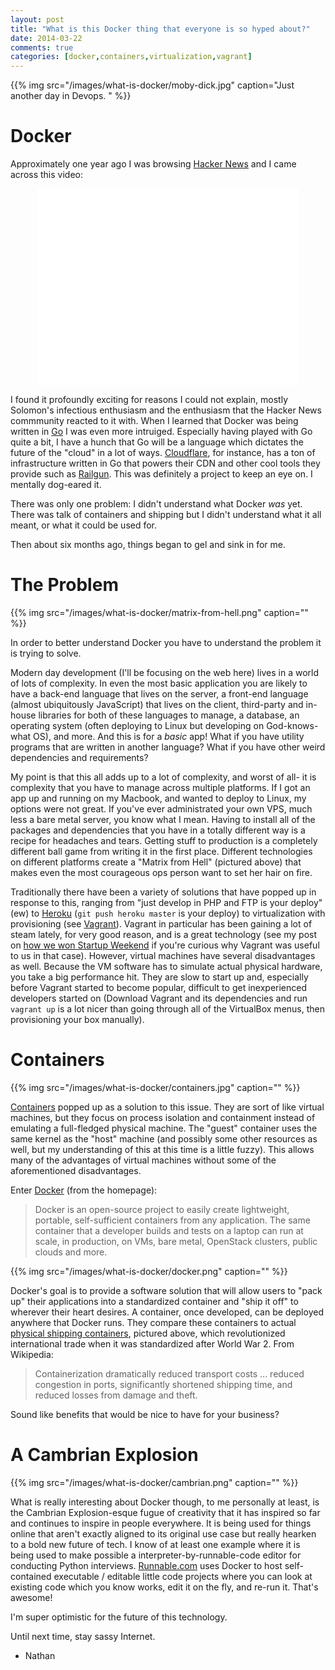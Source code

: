 ```yaml
---
layout: post
title: "What is this Docker thing that everyone is so hyped about?"
date: 2014-03-22
comments: true
categories: [docker,containers,virtualization,vagrant]
---
```


{{% img src="/images/what-is-docker/moby-dick.jpg" caption="Just another day in Devops. " %}}

# Docker

Approximately one year ago I was browsing [Hacker News](http://news.ycombinator.com) and I came across this video:

<div style="text-align: center;">
<iframe style="width: 420px !important;" width="420" height="315" src="//www.youtube.com/embed/wW9CAH9nSLs" frameborder="0" allowfullscreen></iframe>
</div>

I found it profoundly exciting for reasons I could not explain, mostly Solomon's infectious enthusiasm and the enthusiasm that the Hacker News commmunity reacted to it with.  When I learned that Docker was being written in [Go](http://golang.org) I was even more intruiged.  Especially having played with Go quite a bit, I have a hunch that Go will be a language which dictates the future of the "cloud" in a lot of ways.  [Cloudflare](http://cloudflare.com), for instance, has a ton of infrastructure written in Go that powers their CDN and other cool tools they provide such as [Railgun](https://www.cloudflare.com/railgun).  This was definitely a project to keep an eye on.  I mentally dog-eared it.

There was only one problem:  I didn't understand what Docker *was* yet.  There was talk of containers and shipping but I didn't understand what it all meant, or what it could be used for.

Then about six months ago, things began to gel and sink in for me.

# The Problem

{{% img src="/images/what-is-docker/matrix-from-hell.png" caption="" %}}

In order to better understand Docker you have to understand the problem it is trying to solve.

Modern day development (I'll be focusing on the web here) lives in a world of lots of complexity.  In even the most basic application you are likely to have a back-end language that lives on the server, a front-end language (almost ubiquitously JavaScript) that lives on the client, third-party and in-house libraries for both of these languages to manage, a database, an operating system (often deploying to Linux but developing on God-knows-what OS), and more.  And this is for a *basic* app!  What if you have utility programs that are written in another language?  What if you have other weird dependencies and requirements?

My point is that this all adds up to a lot of complexity, and worst of all- it is complexity that you have to manage across multiple platforms.  If I got an app up and running on my Macbook, and wanted to deploy to Linux, my options were not great.  If you've ever administrated your own VPS, much less a bare metal server, you know what I mean.  Having to install all of the packages and dependencies that you have in a totally different way is a recipe for headaches and tears.  Getting stuff to production is a completely different ball game from writing it in the first place.  Different technologies on different platforms create a "Matrix from Hell" (pictured above) that makes even the most courageous ops person want to set her hair on fire.

Traditionally there have been a variety of solutions that have popped up in response to this, ranging from "just develop in PHP and FTP is your deploy" (ew) to [Heroku](http://heroku.com) (`git push heroku master` is your deploy) to virtualization with provisioning (see [Vagrant](http://vagrantup.com)).  Vagrant in particular has been gaining a lot of steam lately, for very good reason, and is a great technology (see my post on [how we won Startup Weekend](http://nathanleclaire.com/blog/2014/02/10/5-reasons-we-won-startup-weekend/) if you're curious why Vagrant was useful to us in that case).  However, virtual machines have several disadvantages as well.  Because the VM software has to simulate actual physical hardware, you take a big performance hit.  They are slow to start up and, especially before Vagrant started to become popular, difficult to get inexperienced developers started on (Download Vagrant and its dependencies and run `vagrant up` is a lot nicer than going through all of the VirtualBox menus, then provisioning your box manually). 

# Containers

{{% img src="/images/what-is-docker/containers.jpg" caption="" %}}

[Containers](https://linuxcontainers.org/) popped up as a solution to this issue.  They are sort of like virtual machines, but they focus on process isolation and containment instead of emulating a full-fledged physical machine.  The "guest" container uses the same kernel as the "host" machine (and possibly some other resources as well, but my understanding of this at this time is a little fuzzy).  This allows many of the advantages of virtual machines without some of the aforementioned disadvantages.

Enter [Docker](http://docker.io) (from the homepage):

> Docker is an open-source project to easily create lightweight, portable, self-sufficient containers from any application. The same container that a developer builds and tests on a laptop can run at scale, in production, on VMs, bare metal, OpenStack clusters, public clouds and more.

{{% img src="/images/what-is-docker/docker.png" caption="" %}}

Docker's goal is to provide a software solution that will allow users to "pack up" their applications into a standardized container and "ship it off" to wherever their heart desires.  A container, once developed, can be deployed anywhere that Docker runs.  They compare these containers to actual [physical shipping containers](http://en.wikipedia.org/wiki/Containerization), pictured above, which revolutionized international trade when it was standardized after World War 2.  From Wikipedia:

> Containerization dramatically reduced transport costs ... reduced congestion in ports, significantly shortened shipping time, and reduced losses from damage and theft.

Sound like benefits that would be nice to have for your business? 

# A Cambrian Explosion

{{% img src="/images/what-is-docker/cambrian.png" caption="" %}}

What is really interesting about Docker though, to me personally at least, is the Cambrian Explosion-esque fugue of creativity that it has inspired so far and continues to inspire in people everywhere.  It is being used for things online that aren't exactly aligned to its original use case but really hearken to a bold new future of tech.  I know of at least one example where it is being used to make possible a interpreter-by-runnable-code editor for conducting Python interviews.  [Runnable.com](http://www.runnable.com) uses Docker to host self-contained executable / editable little code projects where you can look at existing code which you know works, edit it on the fly, and re-run it.  That's awesome!

I'm super optimistic for the future of this technology.

Until next time, stay sassy Internet.

- Nathan
